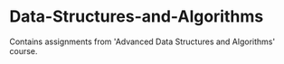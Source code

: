 # Data-Structures-and-Algorithms
Contains assignments from 'Advanced Data Structures and Algorithms' course.
